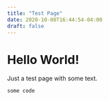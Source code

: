 ```yaml
---
title: "Test Page"
date: 2020-10-08T16:44:54-04:00
draft: false
---
```


# Hello World!

Just a test page with some text.

```
some code
```

